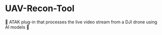 # UAV-Recon-Tool
:milky_way: ATAK plug-in that processes the live video stream from a DJI drone using AI models :milky_way:
